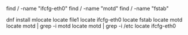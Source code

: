 find / -name "ifcfg-eth0"
find / -name "motd"
find / -name "fstab"


dnf install mlocate
locate file1
locate ifcfg-eth0
locate fstab
locate motd
locate motd | grep -i motd
locate motd | grep -i /etc
locate ifcfg-eth0